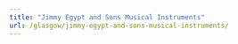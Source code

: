 ```yaml
---
title: "Jimmy Egypt and Sons Musical Instruments"
url: /glasgow/jimmy-egypt-and-sons-musical-instruments/
---
```

